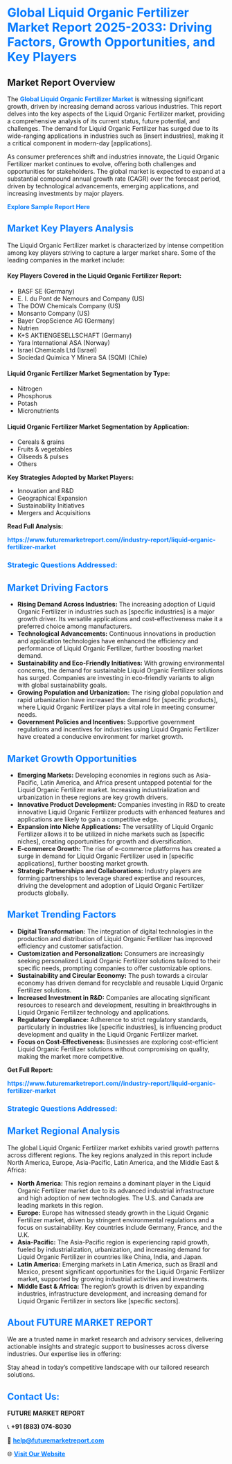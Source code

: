 <h1 style="color: #007BFF;">Global Liquid Organic Fertilizer Market Report 2025-2033: Driving Factors, Growth Opportunities, and Key Players</h1>

<section id="overview">
<h2>Market Report Overview</h2>
<p>The <a href="https://www.futuremarketreport.com//industry-report/liquid-organic-fertilizer-market" style="color: #007BFF; text-decoration: none;"><strong>Global Liquid Organic Fertilizer Market</strong></a> is witnessing significant growth, driven by increasing demand across various industries. This report delves into the key aspects of the Liquid Organic Fertilizer market, providing a comprehensive analysis of its current status, future potential, and challenges. The demand for Liquid Organic Fertilizer has surged due to its wide-ranging applications in industries such as [insert industries], making it a critical component in modern-day [applications].</p>
<p>As consumer preferences shift and industries innovate, the Liquid Organic Fertilizer market continues to evolve, offering both challenges and opportunities for stakeholders. The global market is expected to expand at a substantial compound annual growth rate (CAGR) over the forecast period, driven by technological advancements, emerging applications, and increasing investments by major players.</p>
</section>

<section id="overview">
<p><a href="https://www.futuremarketreport.com//request-sample/reportId=54652" style="color: #007BFF; text-decoration: none;"><strong>Explore Sample Report Here</strong></a></p>
</section>

<section id="key-players">
<h2 style="color: #007BFF;">Market Key Players Analysis</h2>
<p>The Liquid Organic Fertilizer market is characterized by intense competition among key players striving to capture a larger market share. Some of the leading companies in the market include:</p>
<h4>Key Players Covered in the Liquid Organic Fertilizer Report:</h4>
<ul><li>BASF SE (Germany)</li><li>E. I. du Pont de Nemours and Company (US)</li><li>The DOW Chemicals Company (US)</li><li>Monsanto Company (US)</li><li>Bayer CropScience AG (Germany)</li><li>Nutrien</li><li>K+S AKTIENGESELLSCHAFT (Germany)</li><li>Yara International ASA (Norway)</li><li>Israel Chemicals Ltd (Israel)</li><li>Sociedad Quimica Y Minera SA (SQM) (Chile)</li></ul>
<h4>Liquid Organic Fertilizer Market Segmentation by Type:</h4>
<ul><li>Nitrogen</li><li>Phosphorus</li><li>Potash</li><li>Micronutrients</li></ul>

<h4>Liquid Organic Fertilizer Market Segmentation by Application:</h4>
<ul><li>Cereals &amp; grains</li><li>Fruits &amp; vegetables</li><li>Oilseeds &amp; pulses</li><li>Others</li></ul>
<p><strong>Key Strategies Adopted by Market Players:</strong></p>
<ul>
<li>Innovation and R&D</li>
<li>Geographical Expansion</li>
<li>Sustainability Initiatives</li>
<li>Mergers and Acquisitions</li>
</ul>
</section>

<section>
<p><strong>Read Full Analysis: </strong></p><a href="https://www.futuremarketreport.com//industry-report/liquid-organic-fertilizer-market" style="color: #007BFF; text-decoration: none;"><strong>https://www.futuremarketreport.com//industry-report/liquid-organic-fertilizer-market</strong></a>
<h3 style="color: #007BFF;">Strategic Questions Addressed:</h3>
</section>

<section id="driving-factors">
<h2 style="color: #007BFF;">Market Driving Factors</h2>
<ul>
<li><strong>Rising Demand Across Industries:</strong> The increasing adoption of Liquid Organic Fertilizer in industries such as [specific industries] is a major growth driver. Its versatile applications and cost-effectiveness make it a preferred choice among manufacturers.</li>
<li><strong>Technological Advancements:</strong> Continuous innovations in production and application technologies have enhanced the efficiency and performance of Liquid Organic Fertilizer, further boosting market demand.</li>
<li><strong>Sustainability and Eco-Friendly Initiatives:</strong> With growing environmental concerns, the demand for sustainable Liquid Organic Fertilizer solutions has surged. Companies are investing in eco-friendly variants to align with global sustainability goals.</li>
<li><strong>Growing Population and Urbanization:</strong> The rising global population and rapid urbanization have increased the demand for [specific products], where Liquid Organic Fertilizer plays a vital role in meeting consumer needs.</li>
<li><strong>Government Policies and Incentives:</strong> Supportive government regulations and incentives for industries using Liquid Organic Fertilizer have created a conducive environment for market growth.</li>
</ul>
</section>

<section id="growth-opportunities">
<h2 style="color: #007BFF;">Market Growth Opportunities</h2>
<ul>
<li><strong>Emerging Markets:</strong> Developing economies in regions such as Asia-Pacific, Latin America, and Africa present untapped potential for the Liquid Organic Fertilizer market. Increasing industrialization and urbanization in these regions are key growth drivers.</li>
<li><strong>Innovative Product Development:</strong> Companies investing in R&D to create innovative Liquid Organic Fertilizer products with enhanced features and applications are likely to gain a competitive edge.</li>
<li><strong>Expansion into Niche Applications:</strong> The versatility of Liquid Organic Fertilizer allows it to be utilized in niche markets such as [specific niches], creating opportunities for growth and diversification.</li>
<li><strong>E-commerce Growth:</strong> The rise of e-commerce platforms has created a surge in demand for Liquid Organic Fertilizer used in [specific applications], further boosting market growth.</li>
<li><strong>Strategic Partnerships and Collaborations:</strong> Industry players are forming partnerships to leverage shared expertise and resources, driving the development and adoption of Liquid Organic Fertilizer products globally.</li>
</ul>
</section>

<section id="trending-factors">
<h2 style="color: #007BFF;">Market Trending Factors</h2>
<ul>
<li><strong>Digital Transformation:</strong> The integration of digital technologies in the production and distribution of Liquid Organic Fertilizer has improved efficiency and customer satisfaction.</li>
<li><strong>Customization and Personalization:</strong> Consumers are increasingly seeking personalized Liquid Organic Fertilizer solutions tailored to their specific needs, prompting companies to offer customizable options.</li>
<li><strong>Sustainability and Circular Economy:</strong> The push towards a circular economy has driven demand for recyclable and reusable Liquid Organic Fertilizer solutions.</li>
<li><strong>Increased Investment in R&D:</strong> Companies are allocating significant resources to research and development, resulting in breakthroughs in Liquid Organic Fertilizer technology and applications.</li>
<li><strong>Regulatory Compliance:</strong> Adherence to strict regulatory standards, particularly in industries like [specific industries], is influencing product development and quality in the Liquid Organic Fertilizer market.</li>
<li><strong>Focus on Cost-Effectiveness:</strong> Businesses are exploring cost-efficient Liquid Organic Fertilizer solutions without compromising on quality, making the market more competitive.</li>
</ul>
</section>

<section>
<p><strong>Get Full Report: </strong></p><a href="https://www.futuremarketreport.com//industry-report/liquid-organic-fertilizer-market" style="color: #007BFF; text-decoration: none;"><strong>https://www.futuremarketreport.com//industry-report/liquid-organic-fertilizer-market</strong></a>
<h3 style="color: #007BFF;">Strategic Questions Addressed:</h3>
</section>


<section id="regional-analysis">
<h2 style="color: #007BFF;">Market Regional Analysis</h2>
<p>The global Liquid Organic Fertilizer market exhibits varied growth patterns across different regions. The key regions analyzed in this report include North America, Europe, Asia-Pacific, Latin America, and the Middle East & Africa:</p>
<ul>
<li><strong>North America:</strong> This region remains a dominant player in the Liquid Organic Fertilizer market due to its advanced industrial infrastructure and high adoption of new technologies. The U.S. and Canada are leading markets in this region.</li>
<li><strong>Europe:</strong> Europe has witnessed steady growth in the Liquid Organic Fertilizer market, driven by stringent environmental regulations and a focus on sustainability. Key countries include Germany, France, and the U.K.</li>
<li><strong>Asia-Pacific:</strong> The Asia-Pacific region is experiencing rapid growth, fueled by industrialization, urbanization, and increasing demand for Liquid Organic Fertilizer in countries like China, India, and Japan.</li>
<li><strong>Latin America:</strong> Emerging markets in Latin America, such as Brazil and Mexico, present significant opportunities for the Liquid Organic Fertilizer market, supported by growing industrial activities and investments.</li>
<li><strong>Middle East & Africa:</strong> The region’s growth is driven by expanding industries, infrastructure development, and increasing demand for Liquid Organic Fertilizer in sectors like [specific sectors].</li>
</ul>
</section>

<footer>
<h2 style="color: #007BFF;">About FUTURE MARKET REPORT</h2>
<p>We are a trusted name in market research and advisory services, delivering actionable insights and strategic support to businesses across diverse industries. Our expertise lies in offering:</p>

<p>Stay ahead in today’s competitive landscape with our tailored research solutions.</p>

<h2 style="color: #007BFF;">Contact Us:</h2>
<p><strong>FUTURE MARKET REPORT</strong></p>
<p>📞 <strong>+91 (883) 074-8030</strong></p>
<p>📧 <strong><a href="mailto:help@futuremarketreport.com" style="color: #007BFF;">help@futuremarketreport.com</a></strong></p>
<p>🌐 <strong><a href="https://www.futuremarketreport.com/" style="color: #007BFF;">Visit Our Website</a></strong></p>
</footer>